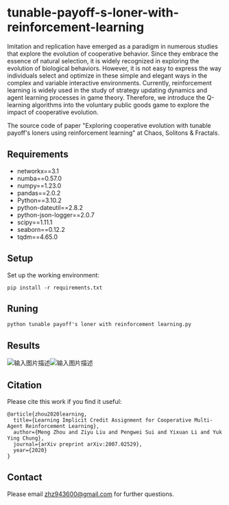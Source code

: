 # tunable-payoff-s-loner-with-reinforcement-learning
Imitation and replication have emerged as a paradigm in numerous studies that explore the evolution of cooperative behavior. Since they embrace the essence of natural selection, it is widely recognized in exploring the evolution of biological behaviors. However, it is not easy to express the way individuals select and optimize in these simple and elegant ways in the complex and variable interactive environments. Currently, reinforcement learning is widely used in the study of strategy updating dynamics and agent learning processes in game theory. Therefore, we introduce the Q-learning algorithms into the voluntary public goods game to explore the impact of cooperative evolution.

The source code of paper "Exploring cooperative evolution with tunable payoff's loners using reinforcement learning" at Chaos, Solitons & Fractals.
## Requirements
* networkx==3.1
* numba==0.57.0
* numpy==1.23.0
* pandas==2.0.2
* Python==3.10.2
* python-dateutil==2.8.2
* python-json-logger==2.0.7
* scipy==1.11.1
* seaborn==0.12.2
* tqdm==4.65.0
## Setup
Set up the working environment:
```
pip install -r requirements.txt
```
## Runing
```
python tunable payoff's loner with reinforcement learning.py
```
## Results
![输入图片描述](README_md_files/4b4ee030-8783-11ee-b674-51e2574c63df.jpeg?v=1&type=image)![输入图片描述](README_md_files/4f3e69e0-8783-11ee-b674-51e2574c63df.jpeg?v=1&type=image)

## Citation
 Please cite this work if you find it useful:
```
@article{zhou2020learning,
  title={Learning Implicit Credit Assignment for Cooperative Multi-Agent Reinforcement Learning}, 
  author={Meng Zhou and Ziyu Liu and Pengwei Sui and Yixuan Li and Yuk Ying Chung},
  journal={arXiv preprint arXiv:2007.02529},
  year={2020}
}
```
## Contact
Please email zhz943600@gmail.com for further questions.





